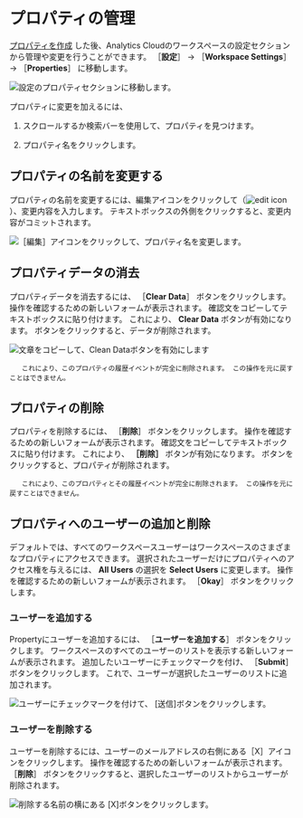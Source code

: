 # プロパティの管理

[プロパティを作成](../connecting-data-sources/scoping-sites-and-individuals-using-properties.md#creating-a-property) した後、Analytics Cloudのワークスペースの設定セクションから管理や変更を行うことができます。 ［**設定**］ &rarr; ［**Workspace Settings**］ &rarr; ［**Properties**］ に移動します。

![設定のプロパティセクションに移動します。](./managing-properties/images/01.png)

プロパティに変更を加えるには、

1. スクロールするか検索バーを使用して、プロパティを見つけます。

1. プロパティ名をクリックします。

<a name="renaming-a-property" />

## プロパティの名前を変更する

プロパティの名前を変更するには、編集アイコンをクリックして（![edit icon](https://learn.liferay.com/dxp/latest/en/_images/icon-edit.png)）、変更内容を入力します。 テキストボックスの外側をクリックすると、変更内容がコミットされます。

![［編集］アイコンをクリックして、プロパティ名を変更します。](./managing-properties/images/02.png)

<a name="clearing-property-data" />

## プロパティデータの消去

プロパティデータを消去するには、 ［**Clear Data**］ ボタンをクリックします。 操作を確認するための新しいフォームが表示されます。 確認文をコピーしてテキストボックスに貼り付けます。 これにより、 **Clear Data** ボタンが有効になります。 ボタンをクリックすると、データが削除されます。

![文章をコピーして、Clean Dataボタンを有効にします](./managing-properties/images/03.png)

```{warning}
   これにより、このプロパティの履歴イベントが完全に削除されます。 この操作を元に戻すことはできません。
```

<a name="deleting-a-property" />

## プロパティの削除

プロパティを削除するには、 ［**削除**］ ボタンをクリックします。 操作を確認するための新しいフォームが表示されます。 確認文をコピーしてテキストボックスに貼り付けます。 これにより、 **［削除］** ボタンが有効になります。 ボタンをクリックすると、プロパティが削除されます。

```{warning}
   これにより、このプロパティとその履歴イベントが完全に削除されます。 この操作を元に戻すことはできません。
```

<a name="adding-and-removing-users-to-a-property" />

## プロパティへのユーザーの追加と削除

デフォルトでは、すべてのワークスペースユーザーはワークスペースのさまざまなプロパティにアクセスできます。 選択されたユーザーだけにプロパティへのアクセス権を与えるには、 **All Users** の選択を **Select Users** に変更します。 操作を確認するための新しいフォームが表示されます。 ［**Okay**］ ボタンをクリックします。

<a name="add-a-user" />

### ユーザーを追加する

Propertyにユーザーを追加するには、 ［**ユーザーを追加する**］ ボタンをクリックします。 ワークスペースのすべてのユーザーのリストを表示する新しいフォームが表示されます。 追加したいユーザーにチェックマークを付け、 ［**Submit**］ ボタンをクリックします。 これで、ユーザーが選択したユーザーのリストに追加されます。

![ユーザーにチェックマークを付けて、 [送信]ボタンをクリックします。](./managing-properties/images/04.png)

<a name="remove-a-user" />

### ユーザーを削除する

ユーザーを削除するには、ユーザーのメールアドレスの右側にある［X］アイコンをクリックします。 操作を確認するための新しいフォームが表示されます。 ［**削除**］ ボタンをクリックすると、選択したユーザーのリストからユーザーが削除されます。

![削除する名前の横にある [X]ボタンをクリックします。](./managing-properties/images/05.png)
